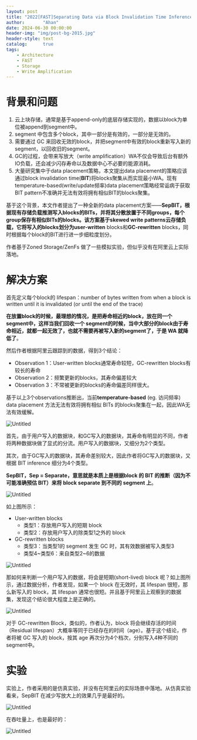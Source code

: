 ```yaml
---
layout: post
title: "2022[FAST]Separating Data via Block Invalidation Time Inference for Write Amplification Reduction in Log-Structured Storage"
author:       "Ahan"
date: 2024-06-30 00:00:00
header-img: "img/post-bg-2015.jpg"
header-style: text
catalog:      true
tags:
    - Architecture
    - FAST
    - Storage
    - Write Amplification
---
```

# 背景和问题

1. 云上块存储，通常是基于append-only的底层存储实现的，数据以block为单位被append到segment中。
2. segment 中包含多个block，其中一部分是有效的，一部分是无效的。
3. 需要通过 GC 来回收无效的block，并把segment中有效的block重新写入新的segment，以回收旧的segment。
4. GC的过程，会带来写放大（write amplification）WA不仅会导致后台有额外IO负载，还会减少闪存寿命以及数据中心不必要的能源消耗。
5. 大量研究集中于data placement策略，本文提出data placement的策略应该通过block invalidation time(**BIT**)将blocks聚集从而实现最小WA。现有temperature-based(write/update频率)data placement策略经常诟病于获取BIT pattern不准确并无法有效将拥有相似BIT的blocks聚集。

基于这个背景，本文作者提出了一种全新的data placement方案——**SepBIT，**根据现有存储负载推测写入blocks的BITs，并将其分散放置于不同groups，每个group保存有相似BITs的blocks**。**该方案基于skewed write patterns云存储负载，它将写入的blocks划分为**user-written** blocks和**GC-rewritten** blocks，同时根据每个block的BIT进行进一步细粒度划分。

作者基于Zoned Storage/ZenFs 做了一些模拟实验，但似乎没有在阿里云上实际落地。

# 解决方案

首先定义每个block的 lifespan：number of bytes written from when a block is written until it is
invalidated (or until the end of the trace)

**在放置block的时候，最理想的情况，是把寿命相近的block，放在同一个segment中，这样当我们回收一个 segment的时候，当中大部分的block由于寿命相近，就都一起无效了，也就不需要再被写入新的segment了，于是 WA 就降低了**。

然后作者根据阿里云跟踪到的数据，得到3个结论：

- Observation 1：User-written blocks通常寿命较短，GC-rewritten blocks有较长的寿命
- Observation 2：频繁更新的blocks，其寿命偏差较大
- Observation 3：不常被更新的blocks的寿命偏差同样很大。

基于以上3个observations推断出，当前**temperature-based** (eg. 访问频率) data placement 方法无法有效将拥有相似 BITs 的blocks聚集在一起，因此WA无法有效缓解。

![Untitled](https://ahan-ai.notion.site/image/https%3A%2F%2Fprod-files-secure.s3.us-west-2.amazonaws.com%2F3841c813-6aff-406c-8c94-6fa3c0018b15%2F4f2ded50-1a7f-4397-ab08-c85d788d9526%2FUntitled.png?table=block&id=e03147fa-666b-4b79-affb-549bc21cd73e&spaceId=3841c813-6aff-406c-8c94-6fa3c0018b15&width=800&userId=&cache=v2)

首先，由于用户写入的数据块，和GC写入的数据块，其寿命有明显的不同，作者将两种数据块做了显式的分流。用户写入的数据块，又细分为2个类型。

其次，由于GC写入的数据块，其寿命差别较大，因此作者将GC写入的数据块，又根据 BIT inference 细分为4个类型。

**SepBIT，Sep = Separate，意思就是本质上是根据block 的 BIT 的推断（因为不可能准确预估 BIT）来将 block separate 到不同的 segment 上**。

![Untitled](https://ahan-ai.notion.site/image/https%3A%2F%2Fprod-files-secure.s3.us-west-2.amazonaws.com%2F3841c813-6aff-406c-8c94-6fa3c0018b15%2F7b106a71-1ef7-45c0-9fe6-b5dc412e37f3%2FUntitled.png?table=block&id=b78cdc8c-8496-4186-a72d-00bf07c51ccd&spaceId=3841c813-6aff-406c-8c94-6fa3c0018b15&width=2000&userId=&cache=v2)

如上图所示：

- User-written blocks
    - 类型1：存放用户写入的短期 block
    - 类型2：存放用户写入的除类型1之外的 block
- GC-rewritten blocks
    - 类型3：当类型1的  segment 发生 GC 时，其有效数据被写入类型3
    - 类型4~类型6：来自类型2~6的数据

![Untitled](https://ahan-ai.notion.site/image/https%3A%2F%2Fprod-files-secure.s3.us-west-2.amazonaws.com%2F3841c813-6aff-406c-8c94-6fa3c0018b15%2Fe828c36f-3230-4f23-9c36-10cccb802610%2FUntitled.png?table=block&id=e9b042c6-85a4-4328-a8f0-0b81fc0651ed&spaceId=3841c813-6aff-406c-8c94-6fa3c0018b15&width=2000&userId=&cache=v2)

那如何来判断一个用户写入的数据，将会是短期(short-lived) block 呢？如上图所示，通过数据分析，作者发现，如果一个 block 在无效时，其 lifespan 很短，那么新写入的 block，其 lifespan 通常也很短。并且基于阿里云上观察到的数据集，发现这个结论很大程度上是正确的。

![Untitled](https://ahan-ai.notion.site/image/https%3A%2F%2Fprod-files-secure.s3.us-west-2.amazonaws.com%2F3841c813-6aff-406c-8c94-6fa3c0018b15%2F0138bcc9-313d-48cf-ba92-4a1081e18f68%2FUntitled.png?table=block&id=25840e1b-649c-4235-873f-cf18fb5702de&spaceId=3841c813-6aff-406c-8c94-6fa3c0018b15&width=1150&userId=&cache=v2)

对于 GC-rewritten Block，类似的，作者认为，block 将会继续存活的时间（Residual lifespan）大概率等同于已经存在的时间（age）。基于这个结论，作者将被 GC 写入的 block，按其 age 再次分为4个档次，分别写入4种不同的 segment中。

# 实验

实验上，作者采用的是仿真实验，并没有在阿里云的实际场景中落地。从仿真实验看来，SepBIT 在减少写放大上的效果几乎是最好的。

![Untitled](https://ahan-ai.notion.site/image/https%3A%2F%2Fprod-files-secure.s3.us-west-2.amazonaws.com%2F3841c813-6aff-406c-8c94-6fa3c0018b15%2F504dd55c-2de2-4f71-89ff-546d2f0b1a60%2FUntitled.png?table=block&id=5ffa570f-fbed-4f56-a25a-d5f011680ebe&spaceId=3841c813-6aff-406c-8c94-6fa3c0018b15&width=2000&userId=&cache=v2)

在吞吐量上，也是最好的：

![Untitled](https://ahan-ai.notion.site/image/https%3A%2F%2Fprod-files-secure.s3.us-west-2.amazonaws.com%2F3841c813-6aff-406c-8c94-6fa3c0018b15%2Fa1c75ca0-3301-495b-8348-e0e57caef584%2FUntitled.png?table=block&id=754926e6-a341-42ef-be42-f3a5e7955e69&spaceId=3841c813-6aff-406c-8c94-6fa3c0018b15&width=1420&userId=&cache=v2)
